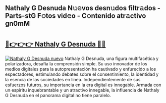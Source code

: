 ## Nathaly G Desnuda N𝚞𝚎vos desn𝚞dos filtr𝚊dos - Parts-stG F𝚘tos vid𝚎o - C𝚘ntenido atr𝚊ctivo gn0mM

# <h2><a href="http://mb6soo.tromn.icu/?c=Nathaly+G+Desnuda">🔗👉👉👉 Nathaly G Desnuda 🔗🔗</a></h2>

[![Nathaly G Desnuda nuevo](https://i.imgur.com/pEAQMta.gif)](http://mb6soo.tromn.icu/?c=Nathaly+G+Desnuda)
Nathaly G Desnuda, una figura multifacética y polarizadora, desafía la comprensión simple. Su uso innovador de los medios digitales para la autopresentación ha cautivado y enfurecido a los espectadores, estimulando debates sobre el consentimiento, la identidad y la esencia de las sociedades en línea. Independientemente de sus esfuerzos futuros, su importancia en la era digital es innegable. Armada con un espíritu inquebrantable y un atractivo innegable, la influencia de Nathaly G Desnuda en el panorama digital no tiene paralelo.
